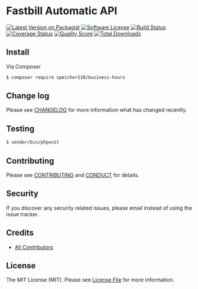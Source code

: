 # Fastbill Automatic API

[![Latest Version on Packagist][ico-version]][link-packagist]
[![Software License][ico-license]](LICENSE.md)
[![Build Status][ico-travis]][link-travis]
[![Coverage Status][ico-scrutinizer]][link-scrutinizer]
[![Quality Score][ico-code-quality]][link-code-quality]
[![Total Downloads][ico-downloads]][link-downloads]

## Install

Via Composer

``` bash
$ composer require speicher210/business-hours
```

## Change log

Please see [CHANGELOG](CHANGELOG.md) for more information what has changed recently.

## Testing

``` bash
$ vendor/bin/phpunit
```

## Contributing

Please see [CONTRIBUTING](CONTRIBUTING.md) and [CONDUCT](CONDUCT.md) for details.

## Security

If you discover any security related issues, please email instead of using the issue tracker.

## Credits

- [All Contributors][link-contributors]

## License

The MIT License (MIT). Please see [License File](LICENSE.md) for more information.

[ico-version]: https://img.shields.io/packagist/v/Speicher210/business-hours.svg?style=flat-square
[ico-license]: https://img.shields.io/badge/license-MIT-brightgreen.svg?style=flat-square
[ico-travis]: https://img.shields.io/travis/Speicher210/business-hours/master.svg?style=flat-square
[ico-scrutinizer]: https://img.shields.io/scrutinizer/coverage/g/Speicher210/business-hours.svg?style=flat-square
[ico-code-quality]: https://img.shields.io/scrutinizer/g/Speicher210/business-hours.svg?style=flat-square
[ico-downloads]: https://img.shields.io/packagist/dt/Speicher210/business-hours.svg?style=flat-square

[link-packagist]: https://packagist.org/packages/Speicher210/business-hours
[link-travis]: https://travis-ci.org/Speicher210/business-hours
[link-scrutinizer]: https://scrutinizer-ci.com/g/Speicher210/business-hours/code-structure
[link-code-quality]: https://scrutinizer-ci.com/g/Speicher210/business-hours
[link-downloads]: https://packagist.org/packages/Speicher210/business-hours
[link-author]: https://github.com/dragosprotung
[link-contributors]: ../../contributors
